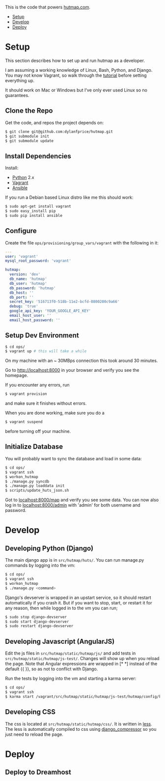 This is the code that powers [hutmap.com](http://www.hutmap.com).

- [Setup](#setup)
- [Develop](#develop)
- [Deploy](#deploy)

# Setup #

This section describes how to set up and run hutmap as a developer.

I am assuming a working knowledge of Linux, Bash, Python, and Django. You may
not know Vagrant, so walk through the
[tutorial](http://docs.vagrantup.com/v2/getting-started/) before setting
everything up.

It should work on Mac or Windows but I've only ever used Linux so no guarantees.

## Clone the Repo ##

Get the code, and repos the project depends on:

```bash
$ git clone git@github.com:dylanfprice/hutmap.git
$ git submodule init
$ git submodule update
```

## Install Dependencies ##

Install:
- [Python](http://www.python.org) 2.x
- [Vagrant](http://docs.vagrantup.com/v2/installation/)
- [Ansible](http://www.ansibleworks.com/docs/gettingstarted.html)

If you run a Debian based Linux distro like me this should work:
```bash
$ sudo apt-get install vagrant
$ sudo easy_install pip
$ sudo pip install ansible
```

## Configure ##

Create the file `ops/provisioning/group_vars/vagrant` with the following in it:
```yaml
---
user: 'vagrant'
mysql_root_password: 'vagrant'

hutmap:
  version: 'dev'
  db_name: 'hutmap' 
  db_user: 'hutmap'
  db_password: 'hutmap'
  db_host: ''
  db_port: ''
  secret_key: '516713f0-518b-11e2-bcfd-0800200c9a66'
  debug: 'true'
  google_api_key: 'YOUR_GOOGLE_API_KEY'
  email_host_user: ''
  email_host_password: ''
```
  
## Setup Dev Environment ##

```bash
$ cd ops/
$ vagrant up # this will take a while
```
On my machine with an ~ 30MBps connection this took around 30 minutes.

Go to <http://localhost:8000> in your browser and verify you see the homepage.

If you encounter any errors, run
```bash
$ vagrant provision
```
and make sure it finishes without errors.

When you are done working, make sure you do a 
```bash
$ vagrant suspend
```
before turning off your machine.

## Initialize Database ##

You will probably want to sync the database and load in some data:
```bash
$ cd ops/
$ vagrant ssh
$ workon_hutmap
$ ./manage.py syncdb
$ ./manage.py loaddata init
$ scripts/update_huts_json.sh
```
Got to <localhost:8000/map> and verify you see some data.
You can now also log in to <localhost:8000/admin> with 'admin' for both username and password.

# Develop #

## Developing Python (Django) ##

The main django app is in `src/hutmap/huts/`. You can run manage.py commands by logging into the vm:
```bash
$ cd ops/
$ vagrant ssh
$ workon_hutmap
$ ./manage.py <command>
```

Django's devserver is wrapped in an upstart service, so it should restart
automatically if you crash it. But if you want to stop, start, or restart it
for any reason, then while logged in to the vm you can run; 
```bash
$ sudo stop django-devserver
$ sudo start django-devserver
$ sudo restart django-devserver
```

## Developing Javascript (AngularJS) ##

Edit the js files in `src/hutmap/static/hutmap/js/` and add tests in
`src/hutmap/static/hutmap/js-test/`. Changes will show up when you reload the
page. Note that Angular expressions are wrapped in [* *] instead of the default
{{ }}, so as not to conflict with Django.

Run the tests by logging into the vm and starting a karma server:
```bash
$ cd ops/
$ vagrant ssh
$ karma start /vagrant/src/hutmap/static/hutmap/js-test/hutmap/config/karma.conf.js
```

## Developing CSS ##

The css is located at `src/hutmap/static/hutmap/css/`. It is written in
[less](http://lesscss.org/). The less is automatically compiled to css using
[django_compressor](http://django-compressor.readthedocs.org/en/latest/) so you
just need to reload the page.


# Deploy #

## Deploy to Dreamhost ##
